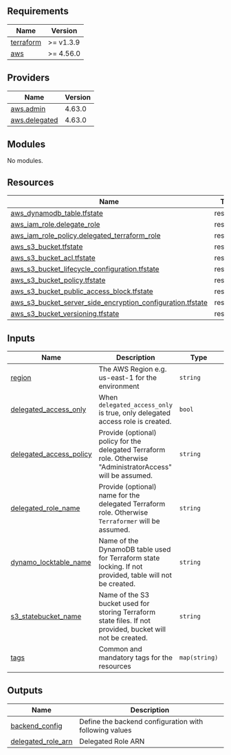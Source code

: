 <!-- BEGIN_TF_DOCS -->
## Requirements

| Name | Version |
|------|---------|
| <a name="requirement_terraform"></a> [terraform](#requirement\_terraform) | >= v1.3.9 |
| <a name="requirement_aws"></a> [aws](#requirement\_aws) | >= 4.56.0 |

## Providers

| Name | Version |
|------|---------|
| <a name="provider_aws.admin"></a> [aws.admin](#provider\_aws.admin) | 4.63.0 |
| <a name="provider_aws.delegated"></a> [aws.delegated](#provider\_aws.delegated) | 4.63.0 |

## Modules

No modules.

## Resources

| Name | Type |
|------|------|
| [aws_dynamodb_table.tfstate](https://registry.terraform.io/providers/hashicorp/aws/latest/docs/resources/dynamodb_table) | resource |
| [aws_iam_role.delegate_role](https://registry.terraform.io/providers/hashicorp/aws/latest/docs/resources/iam_role) | resource |
| [aws_iam_role_policy.delegated_terraform_role](https://registry.terraform.io/providers/hashicorp/aws/latest/docs/resources/iam_role_policy) | resource |
| [aws_s3_bucket.tfstate](https://registry.terraform.io/providers/hashicorp/aws/latest/docs/resources/s3_bucket) | resource |
| [aws_s3_bucket_acl.tfstate](https://registry.terraform.io/providers/hashicorp/aws/latest/docs/resources/s3_bucket_acl) | resource |
| [aws_s3_bucket_lifecycle_configuration.tfstate](https://registry.terraform.io/providers/hashicorp/aws/latest/docs/resources/s3_bucket_lifecycle_configuration) | resource |
| [aws_s3_bucket_policy.tfstate](https://registry.terraform.io/providers/hashicorp/aws/latest/docs/resources/s3_bucket_policy) | resource |
| [aws_s3_bucket_public_access_block.tfstate](https://registry.terraform.io/providers/hashicorp/aws/latest/docs/resources/s3_bucket_public_access_block) | resource |
| [aws_s3_bucket_server_side_encryption_configuration.tfstate](https://registry.terraform.io/providers/hashicorp/aws/latest/docs/resources/s3_bucket_server_side_encryption_configuration) | resource |
| [aws_s3_bucket_versioning.tfstate](https://registry.terraform.io/providers/hashicorp/aws/latest/docs/resources/s3_bucket_versioning) | resource |

## Inputs

| Name | Description | Type | Default | Required |
|------|-------------|------|---------|:--------:|
| <a name="input_region"></a> [region](#input\_region) | The AWS Region e.g. us-east-1 for the environment | `string` | n/a | yes |
| <a name="input_delegated_access_only"></a> [delegated\_access\_only](#input\_delegated\_access\_only) | When `delegated_access_only` is true, only delegated access role is created. | `bool` | `false` | no |
| <a name="input_delegated_access_policy"></a> [delegated\_access\_policy](#input\_delegated\_access\_policy) | Provide (optional) policy for the delegated Terraform role. Otherwise "AdministratorAccess" will be assumed. | `string` | `null` | no |
| <a name="input_delegated_role_name"></a> [delegated\_role\_name](#input\_delegated\_role\_name) | Provide (optional) name for the delegated Terraform role. Otherwise `Terraformer` will be assumed. | `string` | `"Terraformer"` | no |
| <a name="input_dynamo_locktable_name"></a> [dynamo\_locktable\_name](#input\_dynamo\_locktable\_name) | Name of the DynamoDB table used for Terraform state locking. If not provided, table will not be created. | `string` | `null` | no |
| <a name="input_s3_statebucket_name"></a> [s3\_statebucket\_name](#input\_s3\_statebucket\_name) | Name of the S3 bucket used for storing Terraform state files. If not provided, bucket will not be created. | `string` | `null` | no |
| <a name="input_tags"></a> [tags](#input\_tags) | Common and mandatory tags for the resources | `map(string)` | `{}` | no |

## Outputs

| Name | Description |
|------|-------------|
| <a name="output_backend_config"></a> [backend\_config](#output\_backend\_config) | Define the backend configuration with following values |
| <a name="output_delegated_role_arn"></a> [delegated\_role\_arn](#output\_delegated\_role\_arn) | Delegated Role ARN |
<!-- END_TF_DOCS -->
